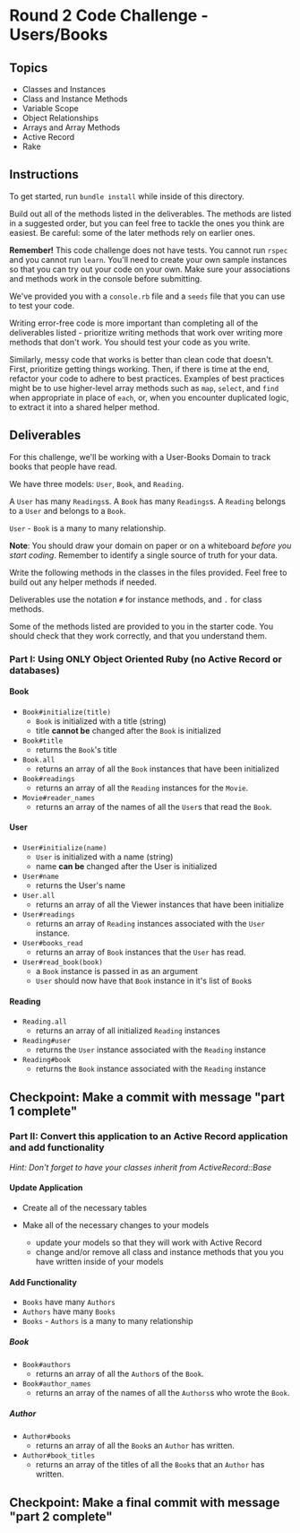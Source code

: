 # Round 2 Code Challenge - Users/Books

## Topics

- Classes and Instances
- Class and Instance Methods
- Variable Scope
- Object Relationships
- Arrays and Array Methods
- Active Record
- Rake

## Instructions

To get started, run `bundle install` while inside of this directory.

Build out all of the methods listed in the deliverables. The methods are listed in a suggested order, but you can feel free to tackle the ones you think are easiest. Be careful: some of the later methods rely on earlier ones.

**Remember!** This code challenge does not have tests. You cannot run `rspec` and you cannot run `learn`. You'll need to create your own sample instances so that you can try out your code on your own. Make sure your associations and methods work in the console before submitting.

We've provided you with a `console.rb` file and a `seeds` file that you can use to test your code.

Writing error-free code is more important than completing all of the deliverables listed - prioritize writing methods that work over writing more methods that don't work. You should test your code as you write.

Similarly, messy code that works is better than clean code that doesn't. First, prioritize getting things working. Then, if there is time at the end, refactor your code to adhere to best practices. Examples of best practices might be to use higher-level array methods such as `map`, `select`, and `find` when appropriate in place of `each`, or, when you encounter duplicated logic, to extract it into a shared helper method.

## Deliverables

For this challenge, we'll be working with a User-Books Domain to track books that people have read.

We have three models: `User`, `Book`, and `Reading`.

A `User` has many `Readings`s. A `Book` has many `Readings`s. A `Reading` belongs to a `User` and belongs to a `Book`.

`User` - `Book` is a many to many relationship.

**Note**: You should draw your domain on paper or on a whiteboard _before you start coding_. Remember to identify a single source of truth for your data.

Write the following methods in the classes in the files provided. Feel free to build out any helper methods if needed.

Deliverables use the notation `#` for instance methods, and `.` for class methods.

Some of the methods listed are provided to you in the starter code. You should check that they work correctly, and that you understand them.

### Part I: Using ONLY Object Oriented Ruby (no Active Record or databases)

#### Book

- `Book#initialize(title)`
  - `Book` is initialized with a title (string)
  - title **cannot be** changed after the `Book` is initialized
- `Book#title`
  - returns the `Book`'s title
- `Book.all`
  - returns an array of all the `Book` instances that have been initialized
- `Book#readings`
  - returns an array of all the `Reading` instances for the `Movie`.
- `Movie#reader_names`
  - returns an array of the names of all the `User`s that read the `Book`.


#### User

- `User#initialize(name)`
  - `User` is initialized with a name (string)
  - name **can be** changed after the User is initialized
- `User#name`
  - returns the User's name
- `User.all`
  - returns an array of all the Viewer instances that have been initialize
- `User#readings`
  - returns an array of `Reading` instances associated with the `User` instance.
- `User#books_read`
  - returns an array of `Book` instances that the `User` has read.
- `User#read_book(book)`
  - a `Book` instance is passed in as an argument
  - `User` should now have that `Book` instance in it's list of `Book`s

#### Reading

- `Reading.all`
  - returns an array of all initialized `Reading` instances
- `Reading#user`
  - returns the `User` instance associated with the `Reading` instance
- `Reading#book`
  - returns the `Book` instance associated with the `Reading` instance


## Checkpoint: Make a commit with message "part 1 complete"


### Part II: Convert this application to an Active Record application and add functionality

_Hint: Don't forget to have your classes inherit from ActiveRecord::Base_

#### Update Application

- Create all of the necessary tables

- Make all of the necessary changes to your models
    - update your models so that they will work with Active Record
    - change and/or remove all class and instance methods that you you have written inside of your models

#### Add Functionality

- `Books` have many `Authors`
- `Authors` have many `Books`
- `Books` - `Authors` is a many to many relationship

##### Book

- `Book#authors`
  - returns an array of all the `Author`s of the `Book`.
- `Book#author_names`
  - returns an array of the names of all the `Authors`s who wrote the `Book`.


##### Author

- `Author#books`
  - returns an array of all the `Book`s an `Author` has written.
- `Author#book_titles`
  - returns an array of the titles of all the `Book`s that an `Author` has written.


## Checkpoint: Make a final commit with message "part 2 complete"

